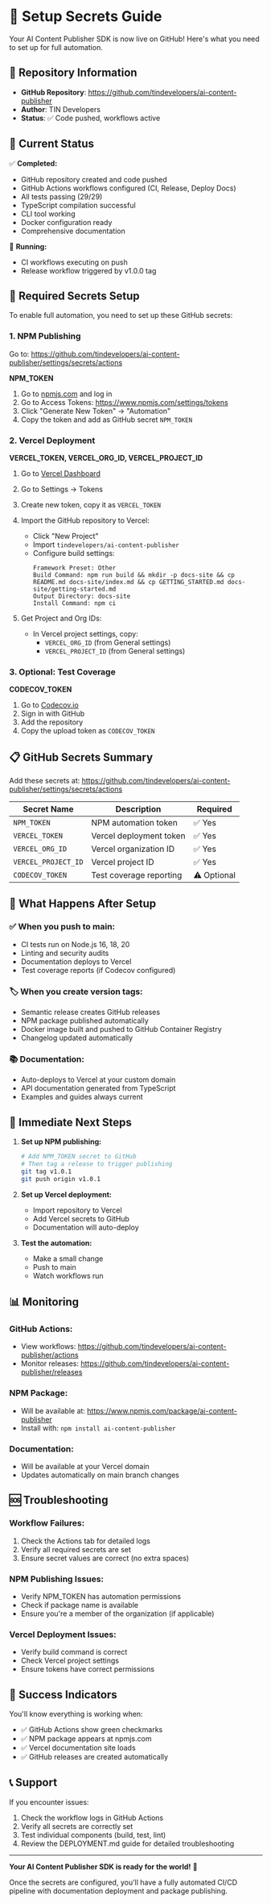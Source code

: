 # 🔐 Setup Secrets Guide

Your AI Content Publisher SDK is now live on GitHub! Here's what you need to set up for full automation.

## 📍 Repository Information

- **GitHub Repository**: https://github.com/tindevelopers/ai-content-publisher
- **Author**: TIN Developers
- **Status**: ✅ Code pushed, workflows active

## 🚀 Current Status

✅ **Completed:**
- GitHub repository created and code pushed
- GitHub Actions workflows configured (CI, Release, Deploy Docs)
- All tests passing (29/29)
- TypeScript compilation successful
- CLI tool working
- Docker configuration ready
- Comprehensive documentation

🔄 **Running:**
- CI workflows executing on push
- Release workflow triggered by v1.0.0 tag

## 🔑 Required Secrets Setup

To enable full automation, you need to set up these GitHub secrets:

### 1. NPM Publishing
Go to: https://github.com/tindevelopers/ai-content-publisher/settings/secrets/actions

**NPM_TOKEN**
1. Go to [npmjs.com](https://www.npmjs.com) and log in
2. Go to Access Tokens: https://www.npmjs.com/settings/tokens
3. Click "Generate New Token" → "Automation"
4. Copy the token and add as GitHub secret `NPM_TOKEN`

### 2. Vercel Deployment
**VERCEL_TOKEN, VERCEL_ORG_ID, VERCEL_PROJECT_ID**

1. Go to [Vercel Dashboard](https://vercel.com/dashboard)
2. Go to Settings → Tokens
3. Create new token, copy it as `VERCEL_TOKEN`

4. Import the GitHub repository to Vercel:
   - Click "New Project"
   - Import `tindevelopers/ai-content-publisher`
   - Configure build settings:
     ```
     Framework Preset: Other
     Build Command: npm run build && mkdir -p docs-site && cp README.md docs-site/index.md && cp GETTING_STARTED.md docs-site/getting-started.md
     Output Directory: docs-site
     Install Command: npm ci
     ```

5. Get Project and Org IDs:
   - In Vercel project settings, copy:
     - `VERCEL_ORG_ID` (from General settings)
     - `VERCEL_PROJECT_ID` (from General settings)

### 3. Optional: Test Coverage
**CODECOV_TOKEN**
1. Go to [Codecov.io](https://codecov.io)
2. Sign in with GitHub
3. Add the repository
4. Copy the upload token as `CODECOV_TOKEN`

## 📋 GitHub Secrets Summary

Add these secrets at: https://github.com/tindevelopers/ai-content-publisher/settings/secrets/actions

| Secret Name | Description | Required |
|-------------|-------------|----------|
| `NPM_TOKEN` | NPM automation token | ✅ Yes |
| `VERCEL_TOKEN` | Vercel deployment token | ✅ Yes |
| `VERCEL_ORG_ID` | Vercel organization ID | ✅ Yes |
| `VERCEL_PROJECT_ID` | Vercel project ID | ✅ Yes |
| `CODECOV_TOKEN` | Test coverage reporting | ⚠️ Optional |

## 🎯 What Happens After Setup

### ✅ When you push to main:
- CI tests run on Node.js 16, 18, 20
- Linting and security audits
- Documentation deploys to Vercel
- Test coverage reports (if Codecov configured)

### 🏷️ When you create version tags:
- Semantic release creates GitHub releases
- NPM package published automatically
- Docker image built and pushed to GitHub Container Registry
- Changelog updated automatically

### 📚 Documentation:
- Auto-deploys to Vercel at your custom domain
- API documentation generated from TypeScript
- Examples and guides always current

## 🔧 Immediate Next Steps

1. **Set up NPM publishing:**
   ```bash
   # Add NPM_TOKEN secret to GitHub
   # Then tag a release to trigger publishing
   git tag v1.0.1
   git push origin v1.0.1
   ```

2. **Set up Vercel deployment:**
   - Import repository to Vercel
   - Add Vercel secrets to GitHub
   - Documentation will auto-deploy

3. **Test the automation:**
   - Make a small change
   - Push to main
   - Watch workflows run

## 📊 Monitoring

### GitHub Actions:
- View workflows: https://github.com/tindevelopers/ai-content-publisher/actions
- Monitor releases: https://github.com/tindevelopers/ai-content-publisher/releases

### NPM Package:
- Will be available at: https://www.npmjs.com/package/ai-content-publisher
- Install with: `npm install ai-content-publisher`

### Documentation:
- Will be available at your Vercel domain
- Updates automatically on main branch changes

## 🆘 Troubleshooting

### Workflow Failures:
1. Check the Actions tab for detailed logs
2. Verify all required secrets are set
3. Ensure secret values are correct (no extra spaces)

### NPM Publishing Issues:
- Verify NPM_TOKEN has automation permissions
- Check if package name is available
- Ensure you're a member of the organization (if applicable)

### Vercel Deployment Issues:
- Verify build command is correct
- Check Vercel project settings
- Ensure tokens have correct permissions

## 🎉 Success Indicators

You'll know everything is working when:
- ✅ GitHub Actions show green checkmarks
- ✅ NPM package appears at npmjs.com
- ✅ Vercel documentation site loads
- ✅ GitHub releases are created automatically

## 📞 Support

If you encounter issues:
1. Check the workflow logs in GitHub Actions
2. Verify all secrets are correctly set
3. Test individual components (build, test, lint)
4. Review the DEPLOYMENT.md guide for detailed troubleshooting

---

**Your AI Content Publisher SDK is ready for the world!** 🚀

Once the secrets are configured, you'll have a fully automated CI/CD pipeline with documentation deployment and package publishing.
